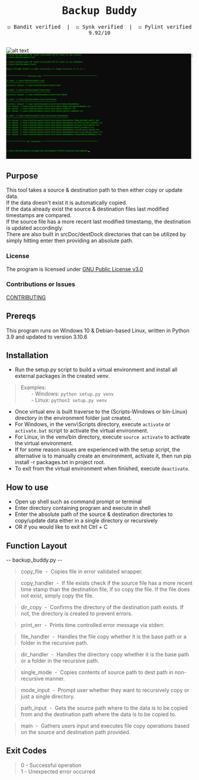 <div align="center" style="font-family: monospace">
<h1>Backup Buddy</h1>
&#9745;&#65039; Bandit verified &nbsp;|&nbsp; &#9745;&#65039; Synk verified &nbsp;|&nbsp; &#9745;&#65039; Pylint verified 9.92/10
</div><br>

![alt text](https://github.com/ngimb64/Backup-Buddy/blob/main/BackupBuddy.gif?raw=true)
![alt text](https://github.com/ngimb64/Backup-Buddy/blob/main/BackupBuddy.png?raw=true)

## Purpose
This tool takes a source & destination path to then either copy or update data.<br>
If the data doesn't exist it is automatically copied.<br>
If the data already exist the source & destination files last modified timestamps are compared.<br>
If the source file has a more recent last modified timestamp, the destination is updated accordingly.<br>
There are also built in srcDoc/destDock directories that can be utilized by simply hitting enter then providing an absolute path.

### License
The program is licensed under [GNU Public License v3.0](LICENSE.md)

### Contributions or Issues
[CONTRIBUTING](CONTRIBUTING.md)

## Prereqs
This program runs on Windows 10 & Debian-based Linux, written in Python 3.9 and updated to version 3.10.6

## Installation
- Run the setup.py script to build a virtual environment and install all external packages in the created venv.

> Examples:<br> 
>       &emsp;&emsp;- Windows:  `python setup.py venv`<br>
>       &emsp;&emsp;- Linux:  `python3 setup.py venv`

- Once virtual env is built traverse to the (Scripts-Windows or bin-Linux) directory in the environment folder just created.
- For Windows, in the venv\Scripts directory, execute `activate` or `activate.bat` script to activate the virtual environment.
- For Linux, in the venv/bin directory, execute `source activate` to activate the virtual environment.
- If for some reason issues are experienced with the setup script, the alternative is to manually create an environment, activate it, then run pip install -r packages.txt in project root.
- To exit from the virtual environment when finished, execute `deactivate`.

## How to use
- Open up shell such as command prompt or terminal
- Enter directory containing program and execute in shell
- Enter the absolute path of the source & destination directories to copy/update data either in a single directory or recursively
- OR if you would like to exit hit Ctrl + C

## Function Layout
-- backup_buddy.py --
> copy_file &nbsp;-&nbsp; Copies file in error validated wrapper.

> copy_handler &nbsp;-&nbsp; If file exists check if the source file has a more recent time stamp 
> than the destination file, if so copy the file. If the file does not exist, simply copy the file.

> dir_copy &nbsp;-&nbsp; Confirms the directory of the destination path exists. If not, the 
> directory is created to prevent errors.

> print_err &nbsp;-&nbsp; Prints time controlled error message via stderr.

> file_handler &nbsp;-&nbsp; Handles the file copy whether it is the base path or a folder in the 
> recursive path.

> dir_handler &nbsp;-&nbsp; Handles the directory copy whether it is the base path or a folder in
> the recursive path.

> single_mode &nbsp;-&nbsp; Copies contents of source path to dest path in non-recursive manner.

> mode_input &nbsp;-&nbsp; Prompt user whether they want to recursively copy or just a single 
> directory.

> path_input &nbsp;-&nbsp; Gets the source path where to the data is to be copied from and the 
> destination path where the data is to be copied to.

> main &nbsp;-&nbsp; Gathers users input and executes file copy operations based on the source and 
> destination path provided.

## Exit Codes
> 0 - Successful operation<br>
> 1 - Unexpected error occurred